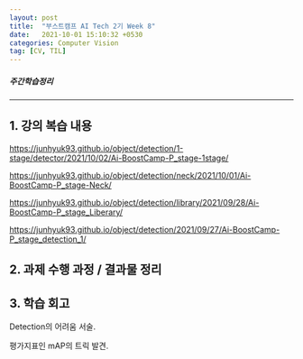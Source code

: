 ```yaml
---
layout: post
title:  "부스트캠프 AI Tech 2기 Week 8"
date:   2021-10-01 15:10:32 +0530
categories: Computer Vision
tag: [CV, TIL]
---
```



##### 주간학습정리

---
## 1. 강의 복습 내용

<https://junhyuk93.github.io/object/detection/1-stage/detector/2021/10/02/Ai-BoostCamp-P_stage-1stage/>


<https://junhyuk93.github.io/object/detection/neck/2021/10/01/Ai-BoostCamp-P_stage-Neck/>

<https://junhyuk93.github.io/object/detection/library/2021/09/28/Ai-BoostCamp-P_stage_Liberary/>

<https://junhyuk93.github.io/object/detection/2021/09/27/Ai-BoostCamp-P_stage_detection_1/>


## 2. 과제 수행 과정 / 결과물 정리



## 3. 학습 회고

Detection의 어려움 서술.

평가지표인 mAP의 트릭 발견.